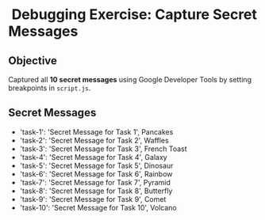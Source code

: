 # ️ Debugging Exercise: Capture Secret Messages  

##  Objective  
Captured all **10 secret messages** using Google Developer Tools by setting breakpoints in `script.js`.  

##  Secret Messages  

- 'task-1': 'Secret Message for Task 1', Pancakes
- 'task-2': 'Secret Message for Task 2', Waffles
- 'task-3': 'Secret Message for Task 3', French Toast
- 'task-4': 'Secret Message for Task 4', Galaxy
- 'task-5': 'Secret Message for Task 5', Dinosaur
- 'task-6': 'Secret Message for Task 6', Rainbow
- 'task-7': 'Secret Message for Task 7', Pyramid
- 'task-8': 'Secret Message for Task 8', Butterfly
- 'task-9': 'Secret Message for Task 9', Comet
- 'task-10': 'Secret Message for Task 10', Volcano
